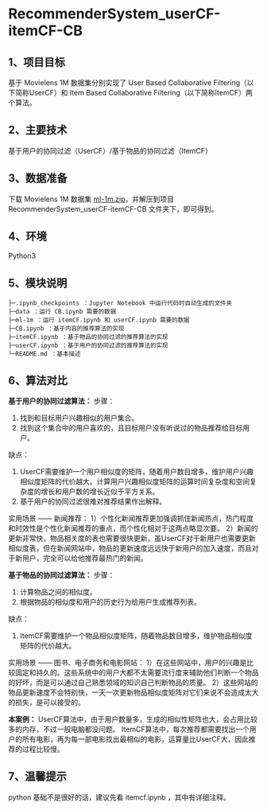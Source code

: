 # RecommenderSystem_userCF-itemCF-CB

## 1、项目目标
基于 Movielens 1M 数据集分别实现了 User Based Collaborative Filtering（以下简称UserCF）和 Item Based Collaborative Filtering（以下简称ItemCF）两个算法。

## 2、主要技术
基于用户的协同过滤（UserCF）/基于物品的协同过滤（ItemCF）

## 3、数据准备
下载 Movielens 1M 数据集 [ml-1m.zip](http://files.grouplens.org/datasets/movielens/ml-1m.zip)，并解压到项目 RecommenderSystem_userCF-itemCF-CB 文件夹下，即可得到。

## 4、环境
Python3

## 5、模块说明

    ├─.ipynb_checkpoints ：Jupyter Notebook 中运行代码时自动生成的文件夹
    ├─data ：运行 CB.ipynb 需要的数据
    ├─ml-1m ：运行 itemCF.ipynb 和 userCF.ipynb 需要的数据
    ├─CB.ipynb ：基于内容的推荐算法的实现
    ├─itemCF.ipynb ：基于物品的协同过滤的推荐算法的实现
    ├─userCF.ipynb ：基于用户的协同过滤的推荐算法的实现
    └─README.md ：基本描述

## 6、算法对比

**基于用户的协同过滤算法：**
步骤：
1) 找到和目标用户兴趣相似的用户集合。 
2) 找到这个集合中的用户喜欢的，且目标用户没有听说过的物品推荐给目标用户。 

缺点：
1) UserCF需要维护一个用户相似度的矩阵，随着用户数目增多，维护用户兴趣相似度矩阵的代价越大。计算用户兴趣相似度矩阵的运算时间复杂度和空间复杂度的增长和用户数的增长近似于平方关系。
2) 基于用户的协同过滤很难对推荐结果作出解释。

实用场景 —— 新闻推荐：
1）个性化新闻推荐更加强调抓住新闻热点，热门程度和时效性是个性化新闻推荐的重点，而个性化相对于这两点略显次要。
2）新闻的更新非常快，物品相关度的表也需要很快更新，虽UserCF对于新用户也需要更新相似度表，但在新闻网站中，物品的更新速度远远快于新用户的加入速度，而且对于新用户，完全可以给他推荐最热门的新闻。


**基于物品的协同过滤算法：**
步骤：
1) 计算物品之间的相似度。 
2) 根据物品的相似度和用户的历史行为给用户生成推荐列表。 

缺点：
1) ItemCF需要维护一个物品相似度矩阵，随着物品数目增多，维护物品相似度矩阵的代价越大。

实用场景 —— 图书、电子商务和电影网站：
1）在这些网站中，用户的兴趣是比较固定和持久的。这些系统中的用户大都不太需要流行度来辅助他们判断一个物品的好坏，而是可以通过自己熟悉领域的知识自己判断物品的质量。
2）这些网站的物品更新速度不会特别快，一天一次更新物品相似度矩阵对它们来说不会造成太大的损失，是可以接受的。 

**本案例：**
UserCF算法中，由于用户数量多，生成的相似性矩阵也大，会占用比较多的内存，不过一般电脑都没问题。
ItemCF算法中，每次推荐都需要找出一个用户的所有电影，再为每一部电影找出最相似的电影，运算量比UserCF大，因此推荐的过程比较慢。

## 7、温馨提示
python 基础不是很好的话，建议先看 itemcf.ipynb ，其中有详细注释。
